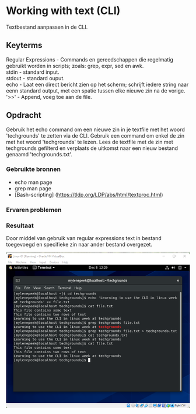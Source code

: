 # Working with text (CLI)
Textbestand aanpassen in de CLI.

## Keyterms
Regular Expressions - Commands en gereedschappen die regelmatig gebruikt worden in scripts; zoals: grep, expr, sed en awk. <br/>
stdin - standard input. <br/>
stdout - standard ouput. <br/>
echo - Laat een direct bericht zien op het scherm; schrijft iedere string naar eenn standard output, met een spatie tussen elke nieuwe zin na de vorige. <br/>
'>>' - Append, voeg toe aan de file. 

## Opdracht
Gebruik het echo command om een nieuwe zin in je textfile met het woord 'techgrounds' te zetten via de CLI. Gebruik een command om enkel de zin met het woord 'techgrounds' te lezen. Lees de textfile met de zin met techgrounds gefilterd en verplaats de uitkomst naar een nieuw bestand genaamd 'techgrounds.txt'. 

### Gebruikte bronnen
- echo man page
- grep man page
- [Bash-scripting] (https://tldp.org/LDP/abs/html/textproc.html)

### Ervaren problemen


### Resultaat
Door middel van gebruik van regular expressions text in bestand toegevoegd en specifieke zin naar ander bestand overgezet. 

![working-text](../00_includes/01_Linux_01/working-text.png)